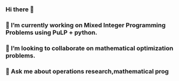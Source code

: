 ### Hi there 👋
###  🌱 I’m currently working on Mixed Integer Programming Problems using PuLP + python.
###  👯 I’m looking to collaborate on mathematical optimization problems.
###  💬 Ask me about operations research,mathematical prog
<!--
**Ainka97/Ainka97** is a ✨ _special_ ✨ repository because its `README.md` (this file) appears on your GitHub profile.

Here are some ideas to get you started:

- 🔭 I’m currently working on ...
- 🌱 I’m currently learning python
- 👯 I’m looking to collaborate on mathematical optimization problems.
- 🤔 I’m looking for help with ORproblems
- 💬 Ask me about operations research,mathematical prog
- 📫 How to reach me: ...
- 😄 Pronouns: ...
- ⚡ Fun fact: ...
-->
